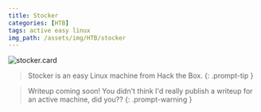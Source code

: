 ```yaml
---
title: Stocker
categories: [HTB]
tags: active easy linux
img_path: /assets/img/HTB/stocker
---
```


![stocker.card](Stocker.png)

> Stocker is an easy Linux machine from Hack the Box. 
{: .prompt-tip }

> Writeup coming soon! You didn't think I'd really publish a writeup for an active machine, did you??
{: .prompt-warning }